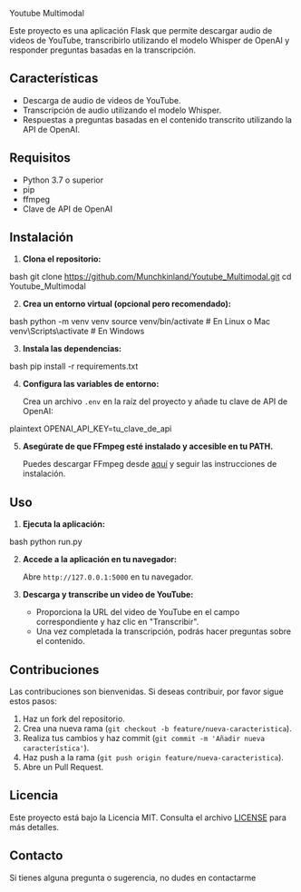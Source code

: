  Youtube Multimodal

Este proyecto es una aplicación Flask que permite descargar audio de videos de YouTube, transcribirlo utilizando el modelo Whisper de OpenAI y responder preguntas basadas en la transcripción.

## Características

- Descarga de audio de videos de YouTube.
- Transcripción de audio utilizando el modelo Whisper.
- Respuestas a preguntas basadas en el contenido transcrito utilizando la API de OpenAI.

## Requisitos

- Python 3.7 o superior
- pip
- ffmpeg
- Clave de API de OpenAI

## Instalación

1. **Clona el repositorio:**

bash
git clone https://github.com/Munchkinland/Youtube_Multimodal.git
cd Youtube_Multimodal


2. **Crea un entorno virtual (opcional pero recomendado):**

bash
python -m venv venv
source venv/bin/activate  # En Linux o Mac
venv\Scripts\activate  # En Windows


3. **Instala las dependencias:**

bash
pip install -r requirements.txt


4. **Configura las variables de entorno:**

   Crea un archivo `.env` en la raíz del proyecto y añade tu clave de API de OpenAI:

plaintext
OPENAI_API_KEY=tu_clave_de_api


5. **Asegúrate de que FFmpeg esté instalado y accesible en tu PATH.**

   Puedes descargar FFmpeg desde [aquí](https://ffmpeg.org/download.html) y seguir las instrucciones de instalación.

## Uso

1. **Ejecuta la aplicación:**

bash
python run.py


2. **Accede a la aplicación en tu navegador:**

   Abre `http://127.0.0.1:5000` en tu navegador.

3. **Descarga y transcribe un video de YouTube:**

   - Proporciona la URL del video de YouTube en el campo correspondiente y haz clic en "Transcribir".
   - Una vez completada la transcripción, podrás hacer preguntas sobre el contenido.

## Contribuciones

Las contribuciones son bienvenidas. Si deseas contribuir, por favor sigue estos pasos:

1. Haz un fork del repositorio.
2. Crea una nueva rama (`git checkout -b feature/nueva-caracteristica`).
3. Realiza tus cambios y haz commit (`git commit -m 'Añadir nueva característica'`).
4. Haz push a la rama (`git push origin feature/nueva-caracteristica`).
5. Abre un Pull Request.

## Licencia

Este proyecto está bajo la Licencia MIT. Consulta el archivo [LICENSE](LICENSE) para más detalles.

## Contacto

Si tienes alguna pregunta o sugerencia, no dudes en contactarme
